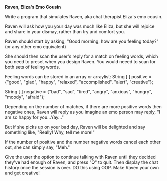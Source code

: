 **Raven, Eliza's Emo Cousin**


Write a program that simulates Raven, aka chat therapist Eliza's emo cousin.

Raven will ask how you your day was much like Eliza, but she will rejoice and share in your dismay, rather than try and comfort you.

Raven should start by asking,
"Good morning, how are you feeling today?"
(or any other emo equivalent)

She should then scan the user's reply for a match on feeling words, which you need to preset when you design Raven. You would neeed to scan for both sets of feeling words.

Feeling words can be stored in an array or arraylist:
String [ ] positive = {"good", "glad", "happy", "relaxed", "accomplished", "alert", "creative"};

String [ ] negative = {"bad", "sad", "tired", "angry", "anxious", "hungry", "moody", "afraid"};

Depending on the number of matches, if there are more positive words then negative ones, Raven will reply as you imagine an emo person may reply,
"I am so happy for you...Yay..."

But if she picks up on your bad day, Raven will be delighted and say something like,
"Really! Why, tell me more!"

If the number of positive and the number negative words cancel each other out, she can simply say,
"Meh."

Give the user the option to continue talking with Raven until they decided they've had enough of Raven, and press "Q" to quit. Then display the chat history once the session is over.
DO this using OOP.
Make Raven your own and get creative!
